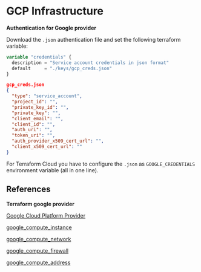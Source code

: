 # GCP Infrastructure

**Authentication for Google provider**

Download the `.json` authentication file and set the following terraform variable:

```tf
variable "credentials" {
  description = "Service account credentials in json format"
  default     = "./keys/gcp_creds.json"
}
```

```json
gcp_creds.json
{
  "type": "service_account",
  "project_id": "",
  "private_key_id": "",
  "private_key": "",
  "client_email": "",
  "client_id": "",
  "auth_uri": "",
  "token_uri": "",
  "auth_provider_x509_cert_url": "",
  "client_x509_cert_url": ""
}
```

For Terraform Cloud you have to configure the `.json` as `GOOGLE_CREDENTIALS` environment variable (all in one line).

## References

**Terraform google provider**

[Google Cloud Platform Provider](https://registry.terraform.io/providers/hashicorp/google/latest/docs)

[google_compute_instance](https://registry.terraform.io/providers/hashicorp/google/latest/docs/resources/compute_instance#image)

[google_compute_network](https://registry.terraform.io/providers/hashicorp/google/latest/docs/resources/compute_network)

[google_compute_firewall](https://registry.terraform.io/providers/hashicorp/google/latest/docs/resources/compute_firewall)

[google_compute_address](https://registry.terraform.io/providers/hashicorp/google/latest/docs/resources/compute_address)
